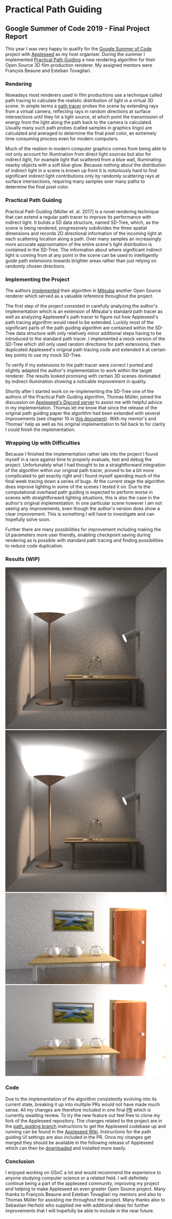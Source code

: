 # Practical Path Guiding
## Google Summer of Code 2019 - Final Project Report
This year I was very happy to qualify for the [Google Summer of Code](https://summerofcode.withgoogle.com/) project with [Appleseed](https://appleseedhq.net/) as my host organiser. During the summer I implemented [Practical Path Guiding](https://github.com/Tom94/practical-path-guiding) a new rendering algorithm for their Open Source 3D film production renderer. My assigned mentors were François Beaune and Esteban Tovagliari.

### Rendering
Nowadays most renderers used in film productions use a technique called path tracing to calculate the realistic distribution of light in a virtual 3D scene. In simple terms a [path tracer](https://www.youtube.com/watch?v=frLwRLS_ZR0 "A short explanation video by Disney") probes the scene by extending rays from a virtual camera, reflecting rays in random directions at surface intersections until they hit a light source, at which point the transmission of energy from the light along the path back to the camera is calculated. Usually many such path probes (called samples in graphics lingo) are calculated and averaged to determine the final pixel color, an extremely time consuming process even for modern computers.

Much of the realism in modern computer graphics comes from being able to not only account for illumination from direct light sources but also for indirect light, for example light that scattered from a blue wall, illuminating nearby objects with a soft blue glow. Because nothing about the distribution of indirect light in a scene is known up front it is notoriously hard to find significant indirect light contributions only by randomly scattering rays at surface intersections, requiring many samples over many paths to determine the final pixel color.

### Practical Path Guiding
Practical Path Guiding [Müller et. al. 2017] is a novel rendering technique that can extend a regular path tracer to improve its performance with indirect light. It bulids a 5D data structure, named SD-Tree, which, as the scene is being rendered, progressively subdivides the three spatial dimensions and records 2D directional information of the incoming light at each scattering location along a path. Over many samples an increasingly more accurate approximation of the entire scene's light distribution is contained in the SD-Tree. The information about where significant indirect light is coming from at any point in the scene can be used to intelligently guide path extensions towards brighter areas rather than just relying on randomly chosen directions.

### Implementing the Project
The authors [implemented](https://github.com/Tom94/practical-path-guiding) their algorithm in [Mitsuba](https://www.mitsuba-renderer.org/) another Open Source renderer which served as a valuable reference throughout the project.

The first step of the project consisted in carefully analyzing the author's implementation which is an extension of Mitsuba's standard path tracer as well as analyzing Appleseed's path tracer to figure out how Appleseed's path tracing algorithm would need to be extended. Luckily most of the significant parts of the path guiding algorithm are contained within the SD-Tree data structure with only relatively minor additional steps having to be introduced to the standard path tracer. I implemented a mock version of the SD-Tree which still only used random directions for path extensions, then duplicated Appleseed's original path tracing code and extended it at certain key points to use my mock SD-Tree.

To verify if my extensions to the path tracer were correct I ported and slightly adapted the author's implementation to work within the target renderer. The results looked promising with certain 3D scenes dominated by indirect illumination  showing a noticable improvement in quality.

Shortly after I started work on re-implementing the SD-Tree one of the authors of the Practical Path Guiding algorithm, Thomas Müller, joined the discussion on [Appleseed's Discord server](https://discord.gg/Vcu5A7h) to assist me with helpful advice in my implementation. Thomas let me know that since the release of the original path guiding paper the algorithm had been extended with several improvements (see chapter 10 in [this document](https://jo.dreggn.org/path-tracing-in-production/2019/guiding.pdf)). With my mentor's and Thomas' help as well as his original implementation to fall back to for clarity I could finish the implementation.

### Wrapping Up with Difficulties
Because I finished the implementation rather late into the project I found myself in a race against time to properly evaluate, test and debug the project. Unfortunately what I had thought to be a straightforward integration of the algorithm within our original path tracer, proved to be a bit more complicated to get exactly right and I found myself spending much of the final week tracing down a series of bugs. At the current stage the algorithm does improve lighting in some of the scenes I tested it on. Due to the computational overhead path guiding is expected to perform worse in scenes with straightforward lighting situations, this is also the case in the author's original implementation. In one particular scene however I am not seeing any improvements, even though the author's version does show a clear improvement. This is something I will have to investigate and can hopefully solve soon.

Further there are many possibilities for improvement including making the UI parameters more user friendly, enabling checkpoint saving during rendering as is possible with standard path tracing and finding possibilities to reduce code duplication.

### Results (WIP)
![](images/bidir-pt.png)
![](images/bidir-pg.png)
![](images/ajar-pt.png)
![](images/ajar-pg.png)

### Code
Due to the implementation of the algorithm consistently evolving into its current state, breaking it up into multiple PRs would not have made much sense. All my changes are therefore included in one final [PR](https://github.com/appleseedhq/appleseed/pull/2656) which is currently awaiting review. To try the new feature out feel free to clone my fork of the Appleseed repository. The changes related to the project are in the [path_guiding branch](https://github.com/BashPrince/appleseed/tree/path_guiding) instructions to get the Appleseed codebase up and running can be found in the [Appleseed Wiki](https://github.com/appleseedhq/appleseed/wiki/Building-appleseed). Instructions for the path guiding UI settings are also included in the PR. Once my changes get merged they should be available in the following release of Appleseed which can then be [downloaded](https://appleseedhq.net/download.html) and installed more easily.

### Conclusion
I enjoyed working on GSoC a lot and would recommend the experience to anyone studying computer science or a related field. I will definitely continue being a part of the
appleseed community, improving my project and helping to make Appleseed an even greater Open Source project. Many thanks to François Beaune and Esteban Tovagliari my
mentors and also to Thomas Müller for assisting me throughout the project. Many thanks also to Sebastian Herholz who supplied me with additional ideas for further
improvements that I will hopefully be able to include in the near future.